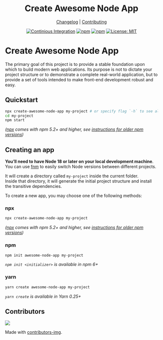 <!--lint disable double-link awesome-heading awesome-git-repo-age awesome-toc-->

<div align="center">
<h1>Create Awesome Node App</h1>

[Changelog](#) |
[Contributing](./CONTRIBUTING.md)

</div>
<div align="center">

[![Continious Integration][cibadge]][ciurl]
[![npm][npmversion]][npmurl]
[![npm][npmdownloads]][npmurl]
[![License: MIT][licensebadge]][licenseurl]

</div>

# Create Awesome Node App

The primary goal of this project is to provide a stable foundation upon which to build modern web applications. Its purpose is not to dictate your project structure or to demonstrate a complete real-world application, but to provide a set of tools intended to make front-end development robust and easy.

## Quickstart

```sh
npx create-awesome-node-app my-project # or specify flag `-h` to see all options
cd my-project
npm start
```

_([npx](https://medium.com/@maybekatz/introducing-npx-an-npm-package-runner-55f7d4bd282b) comes with npm 5.2+ and higher, see [instructions for older npm versions](https://gist.github.com/gaearon/4064d3c23a77c74a3614c498a8bb1c5f))_

## Creating an app

**You’ll need to have Node 18 or later on your local development machine**. You can use [fnm](https://github.com/Schniz/fnm) to easily switch Node versions between different projects.

It will create a directory called `my-project` inside the current folder.<br>
Inside that directory, it will generate the initial project structure and install the transitive dependencies.

To create a new app, you may choose one of the following methods:

### npx

```sh
npx create-awesome-node-app my-project
```

_([npx](https://medium.com/@maybekatz/introducing-npx-an-npm-package-runner-55f7d4bd282b) comes with npm 5.2+ and higher, see [instructions for older npm versions](https://gist.github.com/gaearon/4064d3c23a77c74a3614c498a8bb1c5f))_

### npm

```sh
npm init awesome-node-app my-project
```

_`npm init <initializer>` is available in npm 6+_

### yarn

```sh
yarn create awesome-node-app my-project
```

_`yarn create` is available in Yarn 0.25+_

## Contributors

<a href="https://github.com/Create-Node-App/create-node-app/contributors">
  <img src="https://contrib.rocks/image?repo=Create-Node-App/create-node-app"/>
</a>

Made with [contributors-img](https://contrib.rocks).

[cibadge]: https://github.com/Create-Node-App/create-node-app/actions/workflows/ci.yml/badge.svg
[npmversion]: https://img.shields.io/npm/v/create-awesome-node-app.svg?maxAge=2592000?style=plastic
[npmdownloads]: https://img.shields.io/npm/dm/create-awesome-node-app.svg?maxAge=2592000?style=plastic
[licensebadge]: https://img.shields.io/badge/License-MIT-blue.svg
[ciurl]: https://github.com/Create-Node-App/create-node-app/actions/workflows/ci.yml
[npmurl]: https://www.npmjs.com/package/create-awesome-node-app
[licenseurl]: https://github.com/Create-Node-App/create-node-app/blob/main/LICENSE
